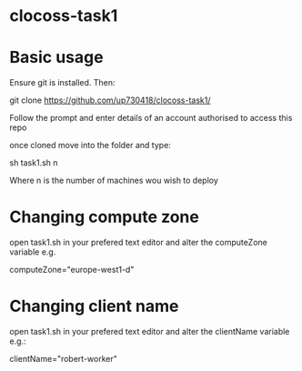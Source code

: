 # clocoss-task1

# Basic usage

Ensure git is installed. Then:

git clone https://github.com/up730418/clocoss-task1/

Follow the prompt and enter details of an account authorised to access this repo

once cloned move into the folder and type: 

sh task1.sh n

Where n is the number of machines wou wish to deploy

# Changing compute zone

open task1.sh in your prefered text editor and alter the computeZone variable e.g.

computeZone="europe-west1-d"

# Changing client name
 
open task1.sh in your prefered text editor and alter the clientName variable e.g.:

clientName="robert-worker"
